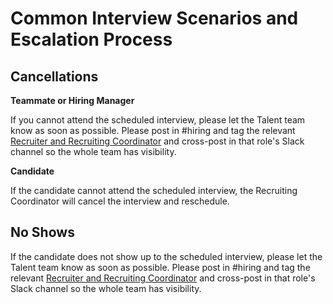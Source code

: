 # Common Interview Scenarios and Escalation Process

## Cancellations

**Teammate or Hiring Manager**

If you cannot attend the scheduled interview, please let the Talent team know as soon as possible. Please post in #hiring and tag the relevant [Recruiter and Recruiting Coordinator](../teamalignment/) and cross-post in that role's Slack channel so the whole team has visibility.

**Candidate**

If the candidate cannot attend the scheduled interview, the Recruiting Coordinator will cancel the interview and reschedule.

## No Shows

If the candidate does not show up to the scheduled interview, please let the Talent team know as soon as possible. Please post in #hiring and tag the relevant [Recruiter and Recruiting Coordinator](../teamalignment/) and cross-post in that role's Slack channel so the whole team has visibility.
